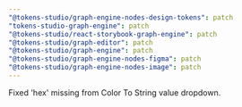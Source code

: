 ```yaml
---
"@tokens-studio/graph-engine-nodes-design-tokens": patch
"tokens-studio-graph-engine": patch
"@tokens-studio/react-storybook-graph-engine": patch
"@tokens-studio/graph-editor": patch
"@tokens-studio/graph-engine": patch
"@tokens-studio/graph-engine-nodes-figma": patch
"@tokens-studio/graph-engine-nodes-image": patch
---
```


Fixed 'hex' missing from Color To String value dropdown.
